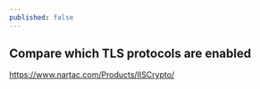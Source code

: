```yaml
---
published: false
---
```

## Compare which TLS protocols are enabled 

https://www.nartac.com/Products/IISCrypto/

